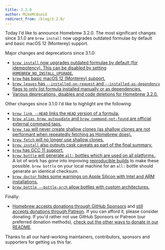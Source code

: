 ```yaml
---
title: 3.2.0
author: MikeMcQuaid
redirect_from: /blog/3.2.0/
---
```


Today I'd like to announce Homebrew 3.2.0. The most significant changes since 3.1.0 are `brew install` now upgrades outdated formulae by default and basic macOS 12 (Monterey) support.

Major changes and deprecations since 3.1.0:

- [`brew install` now upgrades outdated formulae by default (for idempotency). This can be disabled by setting `HOMEBREW_NO_INSTALL_UPGRADE`.](https://github.com/Homebrew/brew/pull/11525)
- [`brew` has basic macOS 12 (Monterey) support.](https://github.com/Homebrew/brew/pull/11504)
- [`brew leaves` has `--installed-on-request` and `--installed-as-dependency` flags to only list formula installed manually or as dependencies.](https://github.com/Homebrew/brew/pull/11368)
- [Various deprecations, disables and code deletions for Homebrew 3.2.0.](https://github.com/Homebrew/brew/pull/11548)

Other changes since 3.1.0 I'd like to highlight are the following:

- [`brew link --HEAD` links the `HEAD` version of a formula.](https://github.com/Homebrew/brew/pull/11397)
- [`brew alias`, `brew autoupdate` and `brew command-not-found` are official external command taps.](https://github.com/Homebrew/brew/pull/11137)
- [`brew tap` will never create shallow clones (as shallow clones are not performant when repeatedly fetching as Homebrew does).](https://github.com/Homebrew/brew/pull/11337)
- [`brew fetch` will no longer use shallow clones.](https://github.com/Homebrew/brew/pull/11328)
- [`brew install` also outputs cask caveats as part of the final summary.](https://github.com/Homebrew/brew/pull/11509)
- [`brew` has GCC 11 support.](https://github.com/Homebrew/brew/pull/11299)
- [`brew bottle` will generate `all:` bottles which are used on all platforms.](https://github.com/Homebrew/brew/pull/11215). A lot of work has gone into improving [reproducible builds](https://reproducible-builds.org) to make these possible. `brew bottle` on your local machine for an `all:` bottle should generate an identical checksum.
- [`brew doctor` hides some warnings on Apple Silicon with Intel and ARM installations.](https://github.com/Homebrew/brew/pull/11540)
- [`brew bottle --bottle-arch` allow bottles with custom architectures.](https://github.com/Homebrew/brew/pull/11352)

Finally:

- [Homebrew accepts donations through GitHub Sponsors](https://github.com/sponsors/Homebrew) and [still accepts donations through Patreon](https://www.patreon.com/homebrew). If you can afford it, please consider donating. If you'd rather not use GitHub Sponsors or Patreon (our preferred donation methods), [check out the other ways to donate in our README](https://github.com/Homebrew/brew/#donations).

Thanks to all our hard-working maintainers, contributors, sponsors and supporters for getting us this far.
